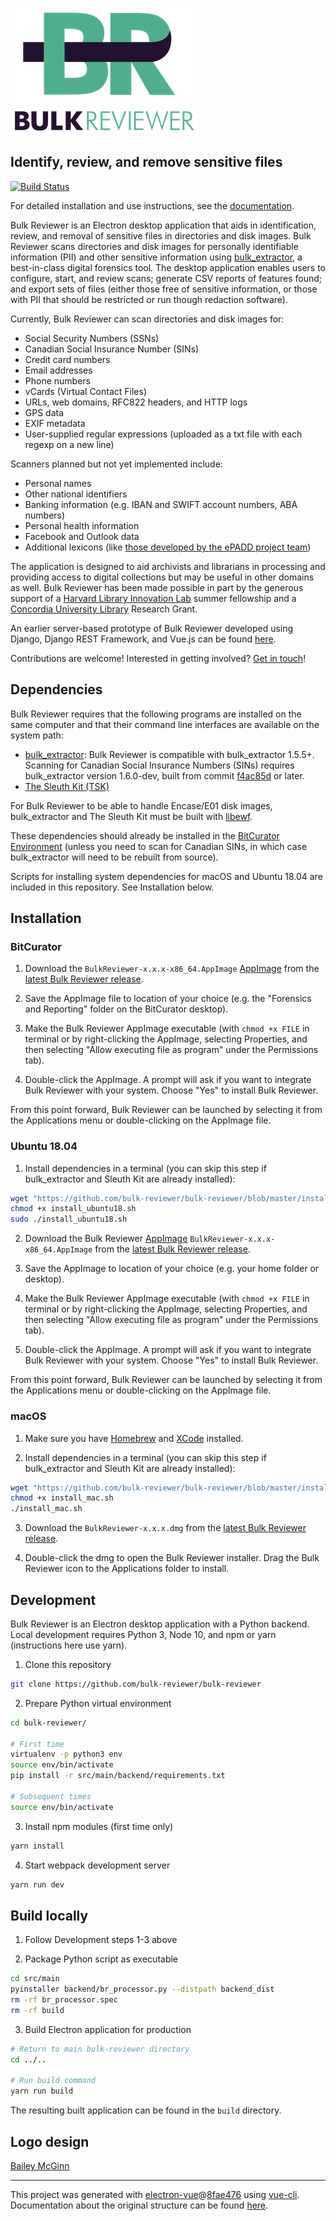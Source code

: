 ![Bulk Reviewer logo](https://github.com/bulk-reviewer/bulk-reviewer/blob/master/full-logo.png)

## Identify, review, and remove sensitive files

[![Build Status](https://travis-ci.org/bulk-reviewer/bulk-reviewer.svg?branch=master)](https://travis-ci.org/bulk-reviewer/bulk-reviewer)

For detailed installation and use instructions, see the [documentation](https://bulk-reviewer.readthedocs.io/en/latest/index.html).

Bulk Reviewer is an Electron desktop application that aids in identification, review, and removal of sensitive files in directories and disk images. Bulk Reviewer scans directories and disk images for personally identifiable information (PII) and other sensitive information using [bulk_extractor](https://github.com/simsong/bulk_extractor), a best-in-class digital forensics tool. The desktop application enables users to configure, start, and review scans; generate CSV reports of features found; and export sets of files (either those free of sensitive information, or those with PII that should be restricted or run though redaction software).

Currently, Bulk Reviewer can scan directories and disk images for:

* Social Security Numbers (SSNs)
* Canadian Social Insurance Number (SINs)
* Credit card numbers
* Email addresses
* Phone numbers
* vCards (Virtual Contact Files)
* URLs, web domains, RFC822 headers, and HTTP logs
* GPS data
* EXIF metadata
* User-supplied regular expressions (uploaded as a txt file with each regexp on a new line)

Scanners planned but not yet implemented include:

* Personal names
* Other national identifiers
* Banking information (e.g. IBAN and SWIFT account numbers, ABA numbers)
* Personal health information
* Facebook and Outlook data
* Additional lexicons (like [those developed by the ePADD project team](https://library.stanford.edu/projects/epadd/community/lexicon-working-group))

The application is designed to aid archivists and librarians in processing and providing access to digital collections but may be useful in other domains as well. Bulk Reviewer has been made possible in part by the generous support of a [Harvard Library Innovation Lab](https://lil.law.harvard.edu) summer fellowship and a [Concordia University Library](https://library.concordia.ca) Research Grant.

An earlier server-based prototype of Bulk Reviewer developed using Django, Django REST Framework, and Vue.js can be found [here](https://github.com/timothyryanwalsh/bulk-reviewer).

Contributions are welcome! Interested in getting involved? [Get in touch](mailto:tim.walsh@concordia.ca)!

## Dependencies

Bulk Reviewer requires that the following programs are installed on the same computer and that their command line interfaces are available on the system path:

* [bulk_extractor](https://github.com/simsong/bulk_extractor): Bulk Reviewer is compatible with bulk_extractor 1.5.5+. Scanning for Canadian Social Insurance Numbers (SINs) requires bulk_extractor version 1.6.0-dev, built from commit [f4ac85d](https://github.com/simsong/bulk_extractor/commit/f4ac85d84c5d5d5aee868234acee527695727344) or later.
* [The Sleuth Kit (TSK)](https://github.com/sleuthkit/sleuthkit)

For Bulk Reviewer to be able to handle Encase/E01 disk images, bulk_extractor and The Sleuth Kit must be built with [libewf](https://github.com/libyal/libewf/).

These dependencies should already be installed in the [BitCurator Environment](https://confluence.educopia.org/display/BC/BitCurator+Environment) (unless you need to scan for Canadian SINs, in which case bulk_extractor will need to be rebuilt from source).

Scripts for installing system dependencies for macOS and Ubuntu 18.04 are included in this repository. See Installation below.

## Installation

### BitCurator

1. Download the `BulkReviewer-x.x.x-x86_64.AppImage` [AppImage](https://appimage.org/) from the [latest Bulk Reviewer release](https://github.com/bulk-reviewer/bulk-reviewer/releases).

2. Save the AppImage file to location of your choice (e.g. the "Forensics and Reporting" folder on the BitCurator desktop).

3. Make the Bulk Reviewer AppImage executable (with `chmod +x FILE` in terminal or by right-clicking the AppImage, selecting Properties, and then selecting "Allow executing file as program" under the Permissions tab).

4. Double-click the AppImage. A prompt will ask if you want to integrate Bulk Reviewer with your system. Choose "Yes" to install Bulk Reviewer.

From this point forward, Bulk Reviewer can be launched by selecting it from the Applications menu or double-clicking on the AppImage file.

### Ubuntu 18.04

1. Install dependencies in a terminal (you can skip this step if bulk_extractor and Sleuth Kit are already installed):

``` bash
wget "https://github.com/bulk-reviewer/bulk-reviewer/blob/master/install_ubuntu18.sh"
chmod +x install_ubuntu18.sh
sudo ./install_ubuntu18.sh
```

2. Download the Bulk Reviewer [AppImage](https://appimage.org/) `BulkReviewer-x.x.x-x86_64.AppImage` from the [latest Bulk Reviewer release](https://github.com/bulk-reviewer/bulk-reviewer/releases).

3. Save the AppImage to location of your choice (e.g. your home folder or desktop).

4. Make the Bulk Reviewer AppImage executable (with `chmod +x FILE` in terminal or by right-clicking the AppImage, selecting Properties, and then selecting "Allow executing file as program" under the Permissions tab).

5. Double-click the AppImage. A prompt will ask if you want to integrate Bulk Reviewer with your system. Choose "Yes" to install Bulk Reviewer.

From this point forward, Bulk Reviewer can be launched by selecting it from the Applications menu or double-clicking on the AppImage file.

### macOS

1. Make sure you have [Homebrew](https://brew.sh/) and [XCode](https://developer.apple.com/xcode/) installed.

2. Install dependencies in a terminal (you can skip this step if bulk_extractor and Sleuth Kit are already installed):

``` bash
wget "https://github.com/bulk-reviewer/bulk-reviewer/blob/master/install_mac.sh"
chmod +x install_mac.sh
./install_mac.sh
```

3. Download the `BulkReviewer-x.x.x.dmg` from the [latest Bulk Reviewer release](https://github.com/bulk-reviewer/bulk-reviewer/releases).

4. Double-click the dmg to open the Bulk Reviewer installer. Drag the Bulk Reviewer icon to the Applications folder to install.

## Development

Bulk Reviewer is an Electron desktop application with a Python backend. Local development requires Python 3, Node 10, and npm or yarn (instructions here use yarn).

1. Clone this repository

``` bash
git clone https://github.com/bulk-reviewer/bulk-reviewer
```

2. Prepare Python virtual environment

``` bash
cd bulk-reviewer/

# First time
virtualenv -p python3 env
source env/bin/activate
pip install -r src/main/backend/requirements.txt

# Subsequent times
source env/bin/activate
```

3. Install npm modules (first time only)

``` bash
yarn install
```

4. Start webpack development server

``` bash
yarn run dev
```

## Build locally

1. Follow Development steps 1-3 above

2. Package Python script as executable

``` bash
cd src/main
pyinstaller backend/br_processor.py --distpath backend_dist
rm -rf br_processor.spec
rm -rf build
```

3. Build Electron application for production

``` bash
# Return to main bulk-reviewer directory
cd ../..

# Run build command
yarn run build
```

The resulting built application can be found in the `build` directory.

## Logo design
[Bailey McGinn](https://baileymcginn.com/)

---

This project was generated with [electron-vue](https://github.com/SimulatedGREG/electron-vue)@[8fae476](https://github.com/SimulatedGREG/electron-vue/tree/8fae4763e9d225d3691b627e83b9e09b56f6c935) using [vue-cli](https://github.com/vuejs/vue-cli). Documentation about the original structure can be found [here](https://simulatedgreg.gitbooks.io/electron-vue/content/index.html).
